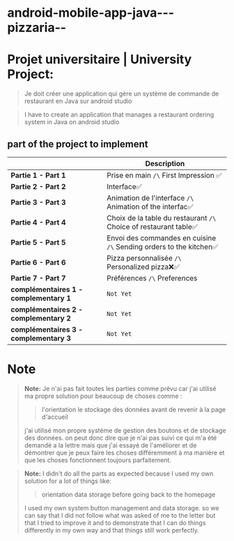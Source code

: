 # android-mobile-app-java---pizzaria--
# Projet universitaire | University Project:

>Je doit  créer une application qui gère un système de commande de restaurant en Java sur android studio

>I have to create an application that manages a restaurant ordering system in Java on android studio

## part of the project to implement

|                						|Description					|
|---------------------------------------|-------------------------------|
|**Partie 1 - Part 1**						|Prise en main `/\` First Impression ✅          |
|**Partie 2 - Part 2**						|Interface✅       |
|**Partie 3 - Part 3**						|Animation de l'interface `/\` Animation of the interfac✅|
|**Partie 4 - Part 4**						|Choix de la table du restaurant `/\` Choice of restaurant table✅|
|**Partie 5 - Part 5**						|Envoi des commandes en cuisine `/\` Sending orders to the kitchen✅          |
|**Partie 6 - Part 6**						|Pizza personnalisée `/\` Personalized pizza❌✅           |
|**Partie 7 - Part 7**						|Préférences `/\` Preferences|
|**complémentaires 1 - complementary 1**    |`Not Yet`|
|**complémentaires 2 - complementary 2**    |`Not Yet`|
|**complémentaires 3 - complementary 3**    |`Not Yet`|


# Note
> **Note:** Je n'ai pas fait toutes les parties comme prévu car j'ai utilisé ma propre solution pour beaucoup de choses comme : 
> >l'orientation
> >le stockage des données avant de revenir à la page d'accueil 
> 
> j'ai utilisé mon propre système de gestion des boutons et de stockage des données. 
> on peut donc dire que je n'ai pas suivi ce qui m'a été demandé a la lettre mais que j'ai essayé de l'améliorer et de démontrer que je peux faire les choses différemment à ma manière et que les choses fonctionnent toujours parfaitement.

> **Note:** I didn't do all the parts as expected because I used my own solution for a lot of things like: 
> >orientation
> > data storage before going back to the homepage 
>
>I used my own system button management and data storage.
> so we can say that I did not follow what was asked of me to the letter but that I tried to improve it and to demonstrate that I can do things differently in my own way and that things still work perfectly.
